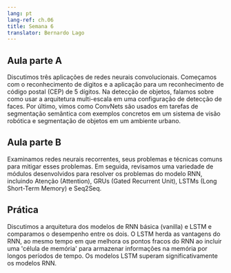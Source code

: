 ```yaml
---
lang: pt
lang-ref: ch.06
title: Semana 6
translator: Bernardo Lago
---
```


<!--
## Lecture part A

We discussed three applications of convolutional neural networks. We started with digit recognition and the application to a 5-digit zip code recognition. In object detection, we talk about how to use multi-scale architecture in a face detection setting. Lastly, we saw how ConvNets are used in semantic segmentation tasks with concrete examples in a robotic vision system and object segmentation in an urban environment.
-->

## Aula parte A

Discutimos três aplicações de redes neurais convolucionais. Começamos com o reconhecimento de dígitos e a aplicação para um reconhecimento de código postal (CEP) de 5 dígitos. Na detecção de objetos, falamos sobre como usar a arquitetura multi-escala em uma configuração de detecção de faces. Por último, vimos como ConvNets são usados em tarefas de segmentação semântica com exemplos concretos em um sistema de visão robótica e segmentação de objetos em um ambiente urbano.

<!--
## Lecture part B

We examine Recurrent Neural Networks, their problems, and common techniques for mitigating these issues.  We then review a variety of modules developed to resolve RNN model issues including Attention, GRUs (Gated Recurrent Unit), LSTMs (Long Short-Term Memory), and Seq2Seq.
-->

## Aula parte B

Examinamos redes neurais recorrentes, seus problemas e técnicas comuns para mitigar esses problemas. Em seguida, revisamos uma variedade de módulos desenvolvidos para resolver os problemas do modelo RNN, incluindo Atenção (Attention), GRUs (Gated Recurrent Unit), LSTMs (Long Short-Term Memory) e Seq2Seq.


<!--
## Practicum
We discussed architecture of Vanilla RNN and LSTM models and compared the performance between the two. LSTM inherits advantages of RNN, while improving RNN's weaknesses by including a 'memory cell' to store information in memory for long periods of time. LSTM models significantly outperforms RNN models.
-->

## Prática

Discutimos a arquitetura dos modelos de RNN básica (vanilla) e LSTM e comparamos o desempenho entre os dois. O LSTM herda as vantagens do RNN, ao mesmo tempo em que melhora os pontos fracos do RNN ao incluir uma 'célula de memória' para armazenar informações na memória por longos períodos de tempo. Os modelos LSTM superam significativamente os modelos RNN.